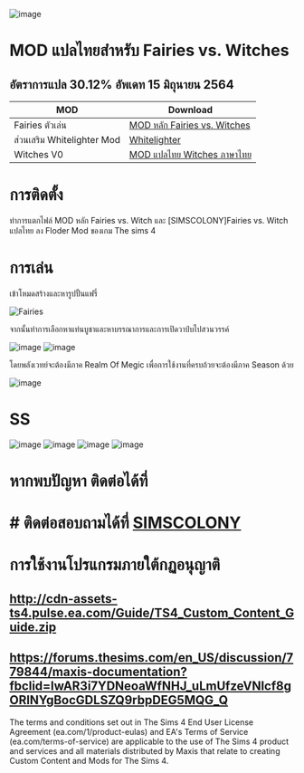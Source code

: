 ![image](https://user-images.githubusercontent.com/13219372/122054824-3d69a900-ce12-11eb-9e8a-1bebc9f3bd2f.png)

# MOD แปลไทยสำหรับ Fairies vs. Witches
## อัตราการแปล 30.12%  อัพเดท 15 มิถุนายน 2564

| MOD   | Download |
| ------------- | ------------- |
|Fairies ตัวเล่น|[MOD หลัก Fairies vs. Witches](https://www.patreon.com/posts/sims-4-fairies-52330299)|
|ส่วนเสริม Whitelighter Mod|[Whitelighter](https://www.patreon.com/posts/whitelighter-mod-30418919?utm_medium=clipboard_copy&utm_source=copy_to_clipboard&utm_campaign=postshare)|
|Witches V0 |[MOD แปลไทย Witches ภาษาไทย](https://github.com/simscolony/FairiesVSWitches_Traditional_THAI/raw/main/%5BSIMSCOLONY%5D_FAIRY_THAI_V0.package)|


# การติดตั้ง
ทำการแตกไฟล์ MOD หลัก  Fairies vs. Witch และ [SIMSCOLONY]Fairies vs. Witch แปลไทย ลง Floder Mod ของเกม The sims 4

# การเล่น
เข้าโหมดสร้างและหารูปปั้นแฟรี่

![Fairies](https://user-images.githubusercontent.com/13219372/122050070-515edc00-ce0d-11eb-8d23-ab76217c4c03.png)

จากนั้นทำการเลือกหาแท่นบูชาและหาบรรณาการและการเปิดวาป์บไปสวนวรรค์

![image](https://user-images.githubusercontent.com/13219372/122050123-5facf800-ce0d-11eb-95a4-b01c23dea6fb.png)
![image](https://user-images.githubusercontent.com/13219372/122050254-7ce1c680-ce0d-11eb-8e47-63c25f591255.png)

โดยพลังเวทย์จะต้องมีภาค Realm Of Megic เพื่อการใช้งานที่ครบถ้วยจะต้องมีภาค Season ด้วย

![image](https://user-images.githubusercontent.com/13219372/122050280-8408d480-ce0d-11eb-9f74-c84a3e65d642.png)



# SS
![image](https://user-images.githubusercontent.com/13219372/122051369-b961f200-ce0e-11eb-9617-00e1688c1559.png)
![image](https://user-images.githubusercontent.com/13219372/122051379-bc5ce280-ce0e-11eb-9d77-ba4314c087bc.png)
![image](https://user-images.githubusercontent.com/13219372/122050546-bca8ae00-ce0d-11eb-96d5-ed61f278e16e.png)
![image](https://user-images.githubusercontent.com/13219372/122050521-b9adbd80-ce0d-11eb-8b52-fddc53ce126d.png)


# หากพบปัญหา ติดต่อได้ที่
# # ติดต่อสอบถามได้ที่ [SIMSCOLONY](https://www.facebook.com/SimsColony/)


# การใช้งานโปรแกรมภายใต้กฏอนุญาติ 
## http://cdn-assets-ts4.pulse.ea.com/Guide/TS4_Custom_Content_Guide.zip
## https://forums.thesims.com/en_US/discussion/779844/maxis-documentation?fbclid=IwAR3i7YDNeoaWfNHJ_uLmUfzeVNIcf8gORINYgBocGDLSZQ9rbpDEG5MQG_Q

The terms and conditions set out in The Sims 4 End User License Agreement (ea.com/1/product-eulas) and EA's Terms of Service (ea.com/terms-of-service) are applicable to the use of The Sims 4 product and services and all materials distributed by Maxis that relate to creating Custom Content and Mods for The Sims 4.
